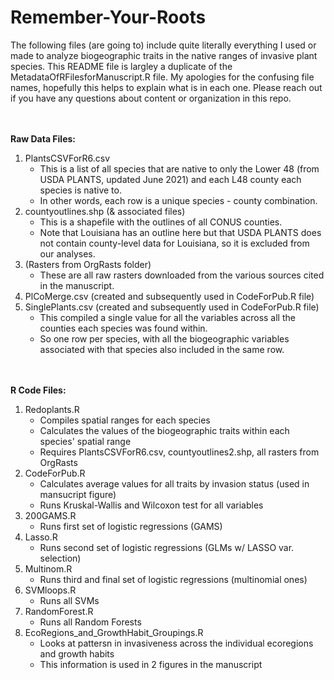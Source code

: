 # Remember-Your-Roots

The following files (are going to) include quite literally everything I used or made to analyze biogeographic traits in the native ranges of invasive plant species. 
This README file is largley a duplicate of the MetadataOfRFilesforManuscript.R file. 
My apologies for the confusing file names, hopefully this helps to explain what is in each one. 
Please reach out if you have any questions about content or organization in this repo. 

<br/><br/>
__Raw Data Files:__
1. PlantsCSVForR6.csv
    * This is a list of all species that are native to only the Lower 48 (from USDA PLANTS, updated June 2021) and each L48 county each species is native to.
    * In other words, each row is a unique species - county combination.  
2. countyoutlines.shp (& associated files)
    * This is a shapefile with the outlines of all CONUS counties.
    * Note that Louisiana has an outline here but that USDA PLANTS does not contain county-level data for Louisiana, so it is excluded from our analyses. 
3. (Rasters from OrgRasts folder)
    * These are all raw rasters downloaded from the various sources cited in the manuscript. 
4. PlCoMerge.csv (created and subsequently used in CodeForPub.R file)
5. SinglePlants.csv (created and subsequently used in CodeForPub.R file) 
    * This compiled a single value for all the variables across all the counties each species was found within. 
    * So one row per species, with all the biogeographic variables associated with that species also included in the same row.   

<br/><br/>
__R Code Files:__
1. Redoplants.R
    *  Compiles spatial ranges for each species
    *  Calculates the values of the biogeographic traits within each species' spatial range
    *  Requires PlantsCSVForR6.csv, countyoutlines2.shp, all rasters from OrgRasts 
2. CodeForPub.R
    * Calculates average values for all traits by invasion status (used in mansucript figure)
    * Runs Kruskal-Wallis and Wilcoxon test for all variables
3. 200GAMS.R
    * Runs first set of logistic regressions (GAMS)
4. Lasso.R
    * Runs second set of logistic regressions (GLMs w/ LASSO var. selection)
5. Multinom.R
    * Runs third and final set of logistic regressions (multinomial ones)
6. SVMloops.R
    * Runs all SVMs
7. RandomForest.R
    * Runs all Random Forests
8. EcoRegions_and_GrowthHabit_Groupings.R
    * Looks at pattersn in invasiveness across the individual ecoregions and growth habits
    * This information is used in 2 figures in the manuscript
  
